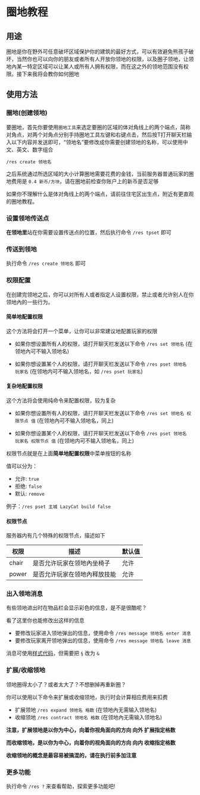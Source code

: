 # 圈地教程

## 用途

圈地是你在野外可任意破坏区域保护你的建筑的最好方式，可以有效避免熊孩子破坏，当然你也可以向你的朋友或者所有人开放你领地的权限，以及圈子领地，让领地內某一特定区域可以让某人或所有人拥有权限，而在这之外的领地范围没有权限。接下来我将会教你如何圈地

## 使用方法

### 圈地(创建领地)

要圈地，首先你要使用`圈地工具`来选定要圈的区域的体对角线上的两个端点，简称对角点，对两个对角点分别手持圈地工具左键和右键点击，然后按T打开聊天栏输入以下内容并发送即可，“领地名”要修改成你需要创建领地的名称，可以使用中文、英文、数字组合

`/res create 领地名`

之后系统通过所选区域的大小计算圈地需要花费的金钱，当前服务器普通玩家的圈地费用是 `0.4 新币/方块`，请在圈地前检查你账户上的新币是否足够

如果你不理解什么是体对角线上的两个端点，请前往住宅区出生点，附近有更直观的圈地教程。



### 设置领地传送点

**在领地里**站在你需要设置传送点的位置，然后执行命令 `/res tpset` 即可



### 传送到领地

执行命令 `/res create 领地名`  即可



### 权限配置

在创建完领地之后，你可以对所有人或者指定人设置权限，禁止或者允许别人在你领地內的一些行为。

#### 简单地配置权限

这个方法将会打开一个菜单，让你可以非常建议地配置玩家的权限

* 如果你想设置所有人的权限，请打开聊天栏发送以下命令 `/res set 领地名` (在领地內可不输入领地名)

* 如果你想设置某个人的权限，请打开聊天栏发送以下命令 `/res pset 领地名 玩家名` (在领地内可不输入领地名，如 `/res pset 玩家名`)

#### 复杂地配置权限

这个方法将会使用纯命令来配置权限，较为复杂

* 如果你想设置所有人的权限，请打开聊天栏发送以下命令 `/res set 领地名 权限节点 值` (在领地內可不输入领地名，同上)

* 如果你想设置某个人的权限，请打开聊天栏发送以下命令 `/res pset 领地名 玩家名 权限节点 值` (在领地内可不输入领地名，同上)

权限节点就是在上面**简单地配置权限**中菜单按钮的名称

值可以分为：

* 允许: `true`
* 拒绝: `false`
* 默认: `remove`

例子：`/res pset 主城 LazyCat build false`

#### 权限节点

服务器内有几个特殊的权限节点，描述如下

| 权限  | 描述                         | 默认值 |
| ----- | ---------------------------- | ------ |
| chair | 是否允许玩家在领地內坐椅子   | 允许   |
| power | 是否允许玩家在领地內释放技能 | 允许   |



### 出入领地消息

有些领地进出时在物品栏会显示彩色的信息，是不是很酷呢？

看了这里你也能修改出这样的信息

* 要修改玩家进入领地弹出的信息，使用命令 `/res message 领地名 enter 消息`
* 要修改玩家离开领地弹出的信息，使用命令 `/res message 领地名 leave 消息`

消息可使用[样式代码](https://minecraft.fandom.com/zh/wiki/%E6%A0%BC%E5%BC%8F%E5%8C%96%E4%BB%A3%E7%A0%81)，但需要把 `§` 改为 `&`



### 扩展/收缩领地

领地圈得太小了？或者太大了？不想删掉再重新圈？

你可以使用以下命令来扩展或收缩领地，执行时会计算相应费用来扣费

* 扩展领地 `/res expand 领地名 格数` (在领地內无需输入领地名)
* 收缩领地 `/res contract 领地名 格数` (在领地內无需输入领地名)

**注意，扩展领地是以你为中心，向着你视角面向的方向 向外 扩展指定格数**

**而收缩领地，是以你为中心，向着你的视角面向的方向 向内 收缩指定格数**

**收缩领地的概念是最容易被搞混的，请在执行前多加注意**



### 更多功能

执行命令 `/res ?` 来查看帮助，探索更多功能吧!
